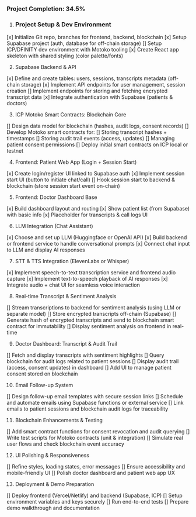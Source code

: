 ### Project Completion: 34.5%

1. ### Project Setup & Dev Environment

[x] Initialize Git repo, branches for frontend, backend, blockchain
[x] Setup Supabase project (auth, database for off-chain storage)
[] Setup ICP/DFINITY dev environment with Motoko tooling
[x] Create React app skeleton with shared styling (color palette/fonts)

2. Supabase Backend & API

[x] Define and create tables: users, sessions, transcripts metadata (off-chain storage)
[x] Implement API endpoints for user management, session creation
[] Implement endpoints for storing and fetching encrypted transcript data
[x] Integrate authentication with Supabase (patients & doctors)

3. ICP Motoko Smart Contracts: Blockchain Core

[] Design data model for blockchain (hashes, audit logs, consent records)
[] Develop Motoko smart contracts for:
[] Storing transcript hashes + timestamps
[] Storing audit trail events (access, updates)
[] Managing patient consent permissions
[] Deploy initial smart contracts on ICP local or testnet

4. Frontend: Patient Web App (Login + Session Start)

[x] Create login/register UI linked to Supabase auth
[x] Implement session start UI (button to initiate chat/call)
[] Hook session start to backend & blockchain (store session start event on-chain)

5. Frontend: Doctor Dashboard Base

[x] Build dashboard layout and routing
[x] Show patient list (from Supabase) with basic info
[x] Placeholder for transcripts & call logs UI

6. LLM Integration (Chat Assistant)

[x] Choose and set up LLM (Huggingface or OpenAI API)
[x] Build backend or frontend service to handle conversational prompts
[x] Connect chat input to LLM and display AI responses

7. STT & TTS Integration (ElevenLabs or Whisper)

[x] Implement speech-to-text transcription service and frontend audio capture
[x] Implement text-to-speech playback of AI responses
[x] Integrate audio + chat UI for seamless voice interaction

8. Real-time Transcript & Sentiment Analysis

[] Stream transcriptions to backend for sentiment analysis (using LLM or separate model)
[] Store encrypted transcripts off-chain (Supabase)
[] Generate hash of encrypted transcripts and send to blockchain smart contract for immutability
[] Display sentiment analysis on frontend in real-time

9. Doctor Dashboard: Transcript & Audit Trail

[] Fetch and display transcripts with sentiment highlights
[] Query blockchain for audit logs related to patient sessions
[] Display audit trail (access, consent updates) in dashboard
[] Add UI to manage patient consent stored on blockchain

10. Email Follow-up System

[] Design follow-up email templates with secure session links
[] Schedule and automate emails using Supabase functions or external service
[] Link emails to patient sessions and blockchain audit logs for traceability

11. Blockchain Enhancements & Testing

[] Add smart contract functions for consent revocation and audit querying
[] Write test scripts for Motoko contracts (unit & integration)
[] Simulate real user flows and check blockchain event accuracy

12. UI Polishing & Responsiveness

[] Refine styles, loading states, error messages
[] Ensure accessibility and mobile-friendly UI
[] Polish doctor dashboard and patient web app UX

13. Deployment & Demo Preparation

[] Deploy frontend (Vercel/Netlify) and backend (Supabase, ICP)
[] Setup environment variables and keys securely
[] Run end-to-end tests
[] Prepare demo walkthrough and documentation
